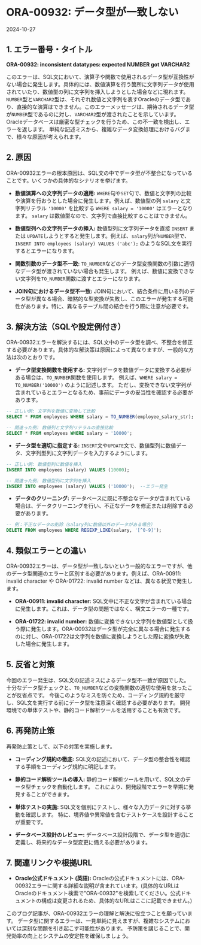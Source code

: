 # ORA-00932: データ型が一致しない
2024-10-27

## 1. エラー番号・タイトル

**ORA-00932: inconsistent datatypes: expected NUMBER got VARCHAR2**

このエラーは、SQL文において、演算子や関数で使用されるデータ型が互換性がない場合に発生します。具体的には、数値演算を行う箇所に文字列データが使用されていたり、数値型の列に文字列を挿入しようとした場合などに現れます。  `NUMBER`型と`VARCHAR2`型は、それぞれ数値と文字列を表すOracleのデータ型であり、直接的な演算はできません。このエラーメッセージは、期待されるデータ型が`NUMBER`型であるのに対し、`VARCHAR2`型が渡されたことを示しています。  Oracleデータベースは厳密な型チェックを行うため、この不一致を検出し、エラーを返します。  単純な記述ミスから、複雑なデータ変換処理におけるバグまで、様々な原因が考えられます。


## 2. 原因

ORA-00932エラーの根本原因は、SQL文の中でデータ型が不整合になっていることです。いくつかの具体的なシナリオを挙げます。

* **数値演算への文字列データの適用:**  `WHERE`句や`SET`句で、数値と文字列の比較や演算を行おうとした場合に発生します。例えば、数値型の列 `salary` と文字列リテラル `'10000'` を比較する `WHERE salary = '10000'` はエラーとなります。  `salary` は数値型なので、文字列で直接比較することはできません。

* **数値型列への文字列データの挿入:** 数値型列に文字列データを直接 `INSERT` または `UPDATE`しようとすると発生します。例えば、`salary`列が`NUMBER`型で、`INSERT INTO employees (salary) VALUES ('abc');` のようなSQL文を実行するとエラーになります。

* **関数引数のデータ型不一致:**  `TO_NUMBER`などのデータ型変換関数の引数に適切なデータ型が渡されていない場合も発生します。 例えば、数値に変換できない文字列を`TO_NUMBER`関数に渡すとエラーになります。

* **JOIN句におけるデータ型不一致:**  JOIN句において、結合条件に用いる列のデータ型が異なる場合、暗黙的な型変換が失敗し、このエラーが発生する可能性があります。特に、異なるテーブル間の結合を行う際に注意が必要です。


## 3. 解決方法（SQLや設定例付き）

ORA-00932エラーを解決するには、SQL文中のデータ型を調べ、不整合を修正する必要があります。具体的な解決策は原因によって異なりますが、一般的な方法は次のとおりです。

* **データ型変換関数を使用する:** 文字列データを数値データに変換する必要がある場合は、`TO_NUMBER`関数を使用します。  例えば、`WHERE salary = TO_NUMBER('10000')` のように記述します。  ただし、変換できない文字列が含まれているとエラーとなるため、事前にデータの妥当性を確認する必要があります。

```sql
-- 正しい例: 文字列を数値に変換して比較
SELECT * FROM employees WHERE salary = TO_NUMBER(employee_salary_str);

-- 間違った例: 数値列と文字列リテラルの直接比較
SELECT * FROM employees WHERE salary = '10000';
```

* **データ型を適切に指定する:** `INSERT`文や`UPDATE`文で、数値型列に数値データ、文字列型列に文字列データを入力するようにします。

```sql
-- 正しい例: 数値型列に数値を挿入
INSERT INTO employees (salary) VALUES (10000);

-- 間違った例: 数値型列に文字列を挿入
INSERT INTO employees (salary) VALUES ('10000');  --エラー発生
```

* **データのクリーニング:** データベースに既に不整合なデータが含まれている場合は、データクリーニングを行い、不正なデータを修正または削除する必要があります。

```sql
-- 例：不正なデータの削除（salary列に数値以外のデータがある場合）
DELETE FROM employees WHERE REGEXP_LIKE(salary, '[^0-9]');
```


## 4. 類似エラーとの違い

ORA-00932エラーは、データ型が一致しないという一般的なエラーですが、他のデータ型関連のエラーと区別する必要があります。例えば、ORA-00911: invalid character や ORA-01722: invalid number などは、異なる状況で発生します。

* **ORA-00911: invalid character:** SQL文中に不正な文字が含まれている場合に発生します。これは、データ型の問題ではなく、構文エラーの一種です。

* **ORA-01722: invalid number:** 数値に変換できない文字列を数値型として扱う際に発生します。ORA-00932はデータ型が完全に異なる場合に発生するのに対し、ORA-01722は文字列を数値に変換しようとした際に変換が失敗した場合に発生します。


## 5. 反省と対策

今回のエラー発生は、SQL文の記述ミスによるデータ型不一致が原因でした。  十分なデータ型チェックと、`TO_NUMBER`などの変換関数の適切な使用を怠ったことが反省点です。  今後このようなミスを防ぐため、コーディング規約を厳守し、SQL文を実行する前にデータ型を注意深く確認する必要があります。  開発環境での単体テストや、静的コード解析ツールを活用することも有効です。


## 6. 再発防止策

再発防止策として、以下の対策を実施します。

* **コーディング規約の徹底:**  SQL文の記述において、データ型の整合性を確認する手順をコーディング規約に明記します。

* **静的コード解析ツールの導入:**  静的コード解析ツールを用いて、SQL文のデータ型チェックを自動化します。  これにより、開発段階でエラーを早期に発見することができます。

* **単体テストの実施:**  SQL文を個別にテストし、様々な入力データに対する挙動を確認します。  特に、境界値や異常値を含むテストケースを設計することが重要です。

* **データベース設計のレビュー:**  データベース設計段階で、データ型を適切に定義し、将来的なデータ型変更に備える必要があります。


## 7. 関連リンクや根拠URL

* **Oracle公式ドキュメント (英語):**  Oracleの公式ドキュメントには、ORA-00932エラーに関する詳細な説明が含まれています。(具体的なURLはOracleのドキュメント検索で"ORA-00932"を検索してください。公式ドキュメントの構成は変更されるため、具体的なURLはここに記載できません。)


このブログ記事が、ORA-00932エラーの理解と解決に役立つことを願っています。  データ型に関するエラーは、一見単純に見えますが、複雑なシステムにおいては深刻な問題を引き起こす可能性があります。  予防策を講じることで、開発効率の向上とシステムの安定性を確保しましょう。
